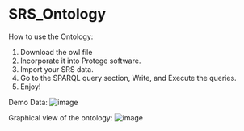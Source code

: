 # SRS_Ontology
How to use the Ontology:
1. Download the owl file
2. Incorporate it into Protege software.
3. Import your SRS data.
4. Go to the SPARQL query section, Write, and Execute the queries.
5. Enjoy!


Demo Data:
![image](https://github.com/user-attachments/assets/08796d20-be36-4845-b781-ac42100b3d26)


Graphical view of the ontology:
![image](https://github.com/user-attachments/assets/85b1a639-ddcc-4cb8-96f4-4d022e0def41)

